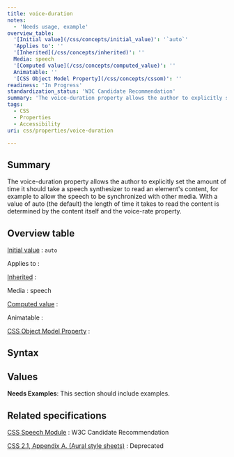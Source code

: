 ```yaml
---
title: voice-duration
notes:
  - 'Needs usage, example'
overview_table:
  '[Initial value](/css/concepts/initial_value)': '`auto`'
  'Applies to': ''
  '[Inherited](/css/concepts/inherited)': ''
  Media: speech
  '[Computed value](/css/concepts/computed_value)': ''
  Animatable: ''
  '[CSS Object Model Property](/css/concepts/cssom)': ''
readiness: 'In Progress'
standardization_status: 'W3C Candidate Recommendation'
summary: 'The voice-duration property allows the author to explicitly set the amount of time it should take a speech synthesizer to read an element''s content, for example to allow the speech to be synchronized with other media.  With a value of  auto (the default) the length of time it takes to read the content is determined by the content itself and the voice-rate property.'
tags:
  - CSS
  - Properties
  - Accessibility
uri: css/properties/voice-duration

---
```

## Summary

The voice-duration property allows the author to explicitly set the amount of time it should take a speech synthesizer to read an element's content, for example to allow the speech to be synchronized with other media. With a value of auto (the default) the length of time it takes to read the content is determined by the content itself and the voice-rate property.

## Overview table

[Initial value](/css/concepts/initial_value)
:   `auto`

Applies to
:

[Inherited](/css/concepts/inherited)
:

Media
:   speech

[Computed value](/css/concepts/computed_value)
:

Animatable
:

[CSS Object Model Property](/css/concepts/cssom)
:

## Syntax

## Values

**Needs Examples**: This section should include examples.

## Related specifications

[CSS Speech Module](http://www.w3.org/TR/css3-speech/#mixing-props-voice-duration)
:   W3C Candidate Recommendation

[CSS 2.1, Appendix A. (Aural style sheets)](http://www.w3.org/TR/CSS21/aural.html)
:   Deprecated

